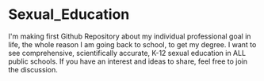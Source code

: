 # Sexual_Education
I'm making first Github Repository about my individual professional goal in life, the whole reason I am going back to school, to get my degree. I want to see comprehensive, scientifically accurate, K-12 sexual education in ALL public schools. If you have an interest and ideas to share, feel free to join the discussion.
